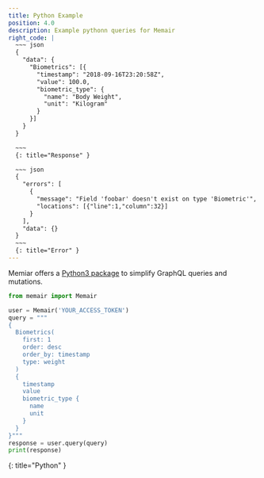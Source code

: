 ```yaml
---
title: Python Example
position: 4.0
description: Example pythonn queries for Memair
right_code: |
  ~~~ json
  {
    "data": {
      "Biometrics": [{
        "timestamp": "2018-09-16T23:20:58Z",
        "value": 100.0,
        "biometric_type": {
          "name": "Body Weight",
          "unit": "Kilogram"
        }
      }]
    }
  }

  ~~~
  {: title="Response" }

  ~~~ json
  {
    "errors": [
      {
        "message": "Field 'foobar' doesn't exist on type 'Biometric'",
        "locations": [{"line":1,"column":32}]
      }
    ],
    "data": {}
  }
  ~~~
  {: title="Error" }
---
```


Memiar offers a [Python3 package](https://pypi.org/project/memair/) to simplify GraphQL queries and mutations.

~~~ python
from memair import Memair

user = Memair('YOUR_ACCESS_TOKEN')
query = """
{
  Biometrics(
    first: 1
    order: desc
    order_by: timestamp
    type: weight
  )
  {
    timestamp
    value
    biometric_type {
      name
      unit
    }
  }
}"""
response = user.query(query)
print(response)
~~~
{: title="Python" }
